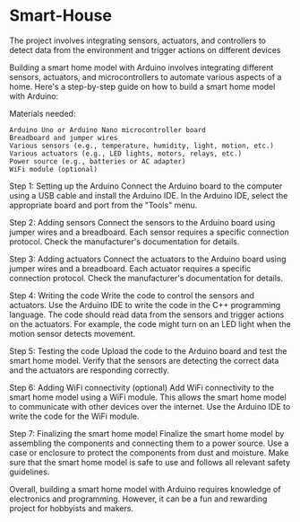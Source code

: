 # Smart-House
The project involves integrating sensors, actuators, and controllers to detect data from the environment and trigger actions on different devices

Building a smart home model with Arduino involves integrating different sensors, actuators, and microcontrollers to automate various aspects of a home. Here's a step-by-step guide on how to build a smart home model with Arduino:

Materials needed:

    Arduino Uno or Arduino Nano microcontroller board
    Breadboard and jumper wires
    Various sensors (e.g., temperature, humidity, light, motion, etc.)
    Various actuators (e.g., LED lights, motors, relays, etc.)
    Power source (e.g., batteries or AC adapter)
    WiFi module (optional)

Step 1: Setting up the Arduino
Connect the Arduino board to the computer using a USB cable and install the Arduino IDE. In the Arduino IDE, select the appropriate board and port from the "Tools" menu.

Step 2: Adding sensors
Connect the sensors to the Arduino board using jumper wires and a breadboard. Each sensor requires a specific connection protocol. Check the manufacturer's documentation for details.

Step 3: Adding actuators
Connect the actuators to the Arduino board using jumper wires and a breadboard. Each actuator requires a specific connection protocol. Check the manufacturer's documentation for details.

Step 4: Writing the code
Write the code to control the sensors and actuators. Use the Arduino IDE to write the code in the C++ programming language. The code should read data from the sensors and trigger actions on the actuators. For example, the code might turn on an LED light when the motion sensor detects movement.

Step 5: Testing the code
Upload the code to the Arduino board and test the smart home model. Verify that the sensors are detecting the correct data and the actuators are responding correctly.

Step 6: Adding WiFi connectivity (optional)
Add WiFi connectivity to the smart home model using a WiFi module. This allows the smart home model to communicate with other devices over the internet. Use the Arduino IDE to write the code for the WiFi module.

Step 7: Finalizing the smart home model
Finalize the smart home model by assembling the components and connecting them to a power source. Use a case or enclosure to protect the components from dust and moisture. Make sure that the smart home model is safe to use and follows all relevant safety guidelines.

Overall, building a smart home model with Arduino requires knowledge of electronics and programming. However, it can be a fun and rewarding project for hobbyists and makers.
